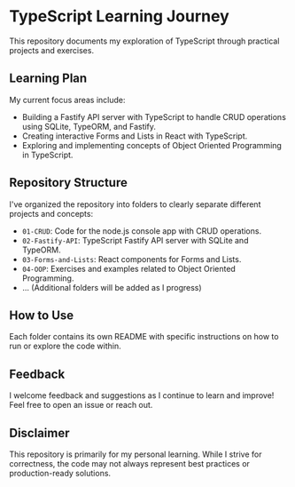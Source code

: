 # TypeScript Learning Journey 

This repository documents my exploration of TypeScript through practical projects and exercises.

## Learning Plan

My current focus areas include:

- Building a Fastify API server with TypeScript to handle CRUD operations using SQLite, TypeORM, and Fastify.
- Creating interactive Forms and Lists in React with TypeScript.
- Exploring and implementing concepts of Object Oriented Programming in TypeScript.

## Repository Structure

I've organized the repository into folders to clearly separate different projects and concepts:

- `01-CRUD`:  Code for the node.js console app with CRUD operations.
- `02-Fastify-API`: TypeScript Fastify API server with SQLite and TypeORM.
- `03-Forms-and-Lists`: React components for Forms and Lists.
- `04-OOP`: Exercises and examples related to Object Oriented Programming.
- ... (Additional folders will be added as I progress)

## How to Use

Each folder contains its own README with specific instructions on how to run or explore the code within.

## Feedback

I welcome feedback and suggestions as I continue to learn and improve! Feel free to open an issue or reach out.

## Disclaimer

This repository is primarily for my personal learning. While I strive for correctness, the code may not always represent best practices or production-ready solutions.
